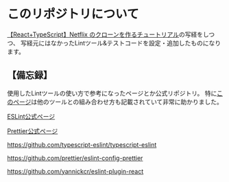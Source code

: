 # このリポジトリについて

[【React+TypeScript】Netflix のクローンを作るチュートリアル](https://zenn.dev/gunners6518/books/4c4672f32dd100)の写経をしつつ、
写経元にはなかったLintツール&テストコードを設定・追加したものになります。

## 【備忘録】
使用したLintツールの使い方で参考になったページとか公式リポジトリ。
特に[このページ](https://github.com/typescript-eslint/typescript-eslint/blob/master/docs/getting-started/linting/README.md)は他のツールとの組み合わせ方も記載されていて非常に助かりました。

[ESLint公式ページ](https://eslint.org/)

[Prettier公式ページ](https://prettier.io/)

https://github.com/typescript-eslint/typescript-eslint

https://github.com/prettier/eslint-config-prettier

https://github.com/yannickcr/eslint-plugin-react
